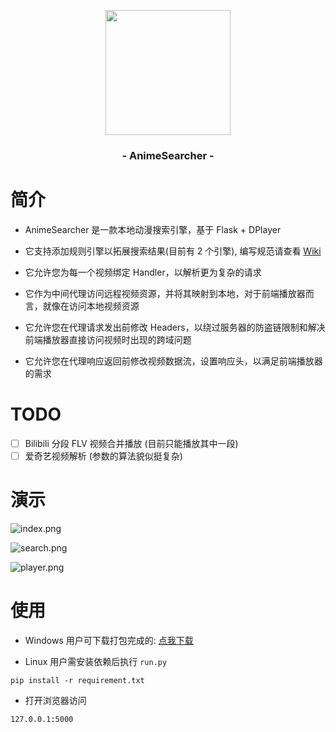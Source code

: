 <p align="center"><img src="http://img03.sogoucdn.com/app/a/100520146/798A9149A43079106F96F2AE7F314779" width="200"></p>
<h3 align="center">- AnimeSearcher -</h3>
 
# 简介  
- AnimeSearcher 是一款本地动漫搜索引擎，基于 Flask + DPlayer  

- 它支持添加规则引擎以拓展搜索结果(目前有 2 个引擎), 编写规范请查看 [Wiki](https://github.com/zaxtyson/AnimeSearcher/wiki)  

- 它允许您为每一个视频绑定 Handler，以解析更为复杂的请求

- 它作为中间代理访问远程视频资源，并将其映射到本地，对于前端播放器而言，就像在访问本地视频资源

- 它允许您在代理请求发出前修改 Headers，以绕过服务器的防盗链限制和解决前端播放器直接访问视频时出现的跨域问题

- 它允许您在代理响应返回前修改视频数据流，设置响应头，以满足前端播放器的需求

# TODO
- [ ] Bilibili 分段 FLV 视频合并播放 (目前只能播放其中一段)
- [ ] 爱奇艺视频解析 (参数的算法貌似挺复杂) 

# 演示

![index.png](http://img03.sogoucdn.com/app/a/100520146/332EEC17EBAAE98F698BA8822A36CC39)

![search.png](http://img04.sogoucdn.com/app/a/100520146/38D1C370026C5B3E0C44C9ACCAFE192D)

![player.png](http://img01.sogoucdn.com/app/a/100520146/22BD2AEA7D16A0045465AB2C0AD38D82)

# 使用

- Windows 用户可下载打包完成的: [点我下载](https://www.lanzous.com/b0f19w6aj)

- Linux 用户需安装依赖后执行 `run.py`
```
pip install -r requirement.txt
```

- 打开浏览器访问
```
127.0.0.1:5000
```